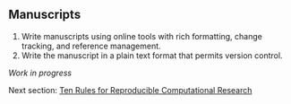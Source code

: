 ## Manuscripts 

 1. Write manuscripts using online tools with rich formatting, change tracking, and reference management.
 2. Write the manuscript in a plain text format that permits version control.

*Work in progress*

Next section: [Ten Rules for Reproducible Computational Research](../7.Reproducibility)